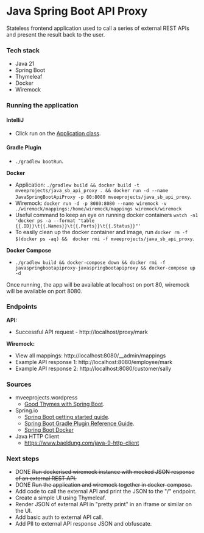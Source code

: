# Java Spring Boot API Proxy

Stateless frontend application used to call a series of external REST APIs and present the result back to the user.

### Tech stack
* Java 21
* Spring Boot
* Thymeleaf
* Docker
* Wiremock

### Running the application

#### IntelliJ
* Click run on the [Application class](./src/main/java/org/mveeprojects/Application.java).

#### Gradle Plugin
* `./gradlew bootRun`.

**Docker**
* Application: `./gradlew build && docker build -t mveeprojects/java_sb_api_proxy . && docker run -d --name JavaSpringBootApiProxy -p 80:8080 mveeprojects/java_sb_api_proxy`.
* Wiremock: `docker run -d -p 8080:8080 --name wiremock -v ./wiremock/mappings:/home/wiremock/mappings wiremock/wiremock`
* Useful command to keep an eye on running docker containers `watch -n1 'docker ps -a --format "table {{.ID}}\t{{.Names}}\t{{.Ports}}\t{{.Status}}"'`
* To easily clean up the docker container and image, run `docker rm -f $(docker ps -aq) &&  docker rmi -f mveeprojects/java_sb_api_proxy`.

**Docker Compose**
* `./gradlew build && docker-compose down && docker rmi -f javaspringbootapiproxy-javaspringbootapiproxy && docker-compose up -d`
  
Once running, the app will be available at localhost on port 80, wiremock will be available on port 8080.

### Endpoints

**API:**
* Successful API request - http://localhost/proxy/mark

**Wiremock:**
* View all mappings: http://localhost:8080/__admin/mappings
* Example API response 1: http://localhost:8080/employee/mark
* Example API response 2: http://localhost:8080/customer/sally

### Sources
* mveeprojects.wordpress
  * [Good Thymes with Spring Boot](https://mveeprojects.wordpress.com/2017/11/11/good-thymes-with-spring-boot/).
* Spring.io
  * [Spring Boot getting started guide](https://spring.io/guides/gs/spring-boot).
  * [Spring Boot Gradle Plugin Reference Guide](https://docs.spring.io/spring-boot/docs/current/gradle-plugin/reference/htmlsingle/).
  * [Spring Boot Docker](https://spring.io/guides/topicals/spring-boot-docker)
* Java HTTP Client
  * https://www.baeldung.com/java-9-http-client

### Next steps
* DONE ~~Run dockerised wiremock instance with mocked JSON response of an external REST API.~~
* DONE ~~Run the application and wiremock together in docker-compose.~~
* Add code to call the external API and print the JSON to the "/" endpoint.
* Create a simple UI using Thymeleaf.
* Render JSON of external API in "pretty print" in an iframe or similar on the UI.
* Add basic auth to external API call.
* Add PII to external API response JSON and obfuscate. 
